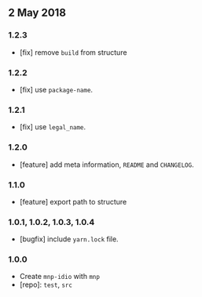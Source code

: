 ## 2 May 2018

### 1.2.3

- [fix] remove `build` from structure

### 1.2.2

- [fix] use `package-name`.

### 1.2.1

- [fix] use `legal_name`.

### 1.2.0

- [feature] add meta information, `README` and `CHANGELOG`.

### 1.1.0

- [feature] export path to structure

### 1.0.1, 1.0.2, 1.0.3, 1.0.4

- [bugfix] include `yarn.lock` file.

### 1.0.0

- Create `mnp-idio` with `mnp`
- [repo]: `test`, `src`
